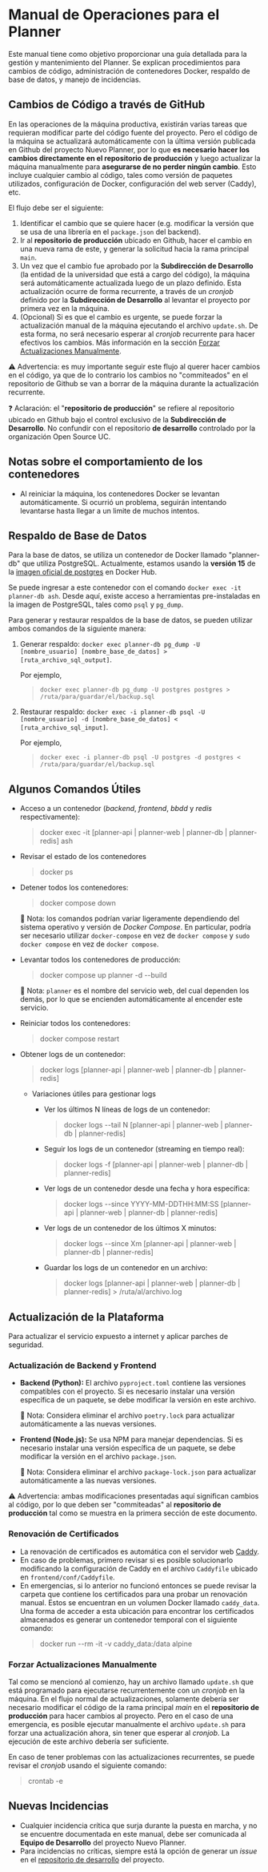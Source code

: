 # Manual de Operaciones para el Planner

Este manual tiene como objetivo proporcionar una guía detallada para la gestión y mantenimiento del Planner. Se explican procedimientos para cambios de código, administración de contenedores Docker, respaldo de base de datos, y manejo de incidencias.

## Cambios de Código a través de GitHub

En las operaciones de la máquina productiva, existirán varias tareas que requieran modificar parte del código fuente del proyecto. Pero el código de la máquina se actualizará automáticamente con la última versión publicada en Github del proyecto Nuevo Planner, por lo que **es necesario hacer los cambios directamente en el repositorio de producción** y luego actualizar la máquina manualmente para **asegurarse de no perder ningún cambio**. Esto incluye cualquier cambio al código, tales como versión de paquetes utilizados, configuración de Docker, configuración del web server (Caddy), etc.

El flujo debe ser el siguiente:

1. Identificar el cambio que se quiere hacer (e.g. modificar la versión que se usa de una librería en el `package.json` del backend).
2. Ir al **repositorio de producción** ubicado en Github, hacer el cambio en una nueva rama de este, y generar la solicitud hacia la rama principal `main`.
3. Un vez que el cambio fue aprobado por la **Subdirección de Desarrollo** (la entidad de la universidad que está a cargo del código), la máquina será automáticamente actualizada luego de un plazo definido. Esta actualización ocurre de forma recurrente, a través de un _cronjob_ definido por la **Subdirección de Desarrollo** al levantar el proyecto por primera vez en la máquina.
4. (Opcional) Si es que el cambio es urgente, se puede forzar la actualización manual de la máquina ejecutando el archivo `update.sh`. De esta forma, no será necesario esperar al _cronjob_ recurrente para hacer efectivos los cambios. Más información en la sección [Forzar Actualizaciones Manualmente](#forzar-actualizaciones-manualmente).

⚠️ Advertencia: es muy importante seguir este flujo al querer hacer cambios en el código, ya que de lo contrario los cambios no "commiteados" en el repositorio de Github se van a borrar de la máquina durante la actualización recurrente.

❓ Aclaración: el "**repositorio de producción**" se refiere al repositorio ubicado en Github bajo el control exclusivo de la **Subdirección de Desarrollo**. No confundir con el repositorio **de desarrollo** controlado por la organización Open Source UC.

## Notas sobre el comportamiento de los contenedores

- Al reiniciar la máquina, los contenedores Docker se levantan automáticamente. Si ocurrió un problema, seguirán intentando levantarse hasta llegar a un limite de muchos intentos.

## Respaldo de Base de Datos

Para la base de datos, se utiliza un contenedor de Docker llamado "planner-db" que utiliza PostgreSQL. Actualmente, estamos usando la **versión 15** de la [imagen oficial de postgres](https://hub.docker.com/_/postgres) en Docker Hub.

Se puede ingresar a este contenedor con el comando `docker exec -it planner-db ash`. Desde aquí, existe acceso a herramientas pre-instaladas en la imagen de PostgreSQL, tales como `psql` y `pg_dump`.

Para generar y restaurar respaldos de la base de datos, se pueden utilizar ambos comandos de la siguiente manera:

1. Generar respaldo: `docker exec planner-db pg_dump -U [nombre_usuario] [nombre_base_de_datos] > [ruta_archivo_sql_output]`.

   Por ejemplo,

   > `docker exec planner-db pg_dump -U postgres postgres > /ruta/para/guardar/el/backup.sql`

2. Restaurar respaldo: `docker exec -i planner-db psql -U [nombre_usuario] -d [nombre_base_de_datos] < [ruta_archivo_sql_input]`.

   Por ejemplo,

   > `docker exec -i planner-db psql -U postgres -d postgres < /ruta/para/guardar/el/backup.sql`

## Algunos Comandos Útiles

- Acceso a un contenedor (_backend_, _frontend_, _bbdd_ y _redis_ respectivamente):

  > docker exec -it [planner-api | planner-web | planner-db | planner-redis] ash

- Revisar el estado de los contenedores

  > docker ps

- Detener todos los contenedores:

  > docker compose down

  💠 Nota: los comandos podrían variar ligeramente dependiendo del sistema operativo y versión de _Docker Compose_. En particular, podría ser necesario utilizar `docker-compose` en vez de `docker compose` y `sudo docker compose` en vez de `docker compose`.

- Levantar todos los contenedores de producción:

  > docker compose up planner -d --build

  💠 Nota: `planner` es el nombre del servicio web, del cual dependen los demás, por lo que se encienden automáticamente al encender este servicio.

- Reiniciar todos los contenedores:

  > docker compose restart

- Obtener logs de un contenedor:

  > docker logs [planner-api | planner-web | planner-db | planner-redis]

  - Variaciones útiles para gestionar logs

    - Ver los últimos N líneas de logs de un contenedor:

      > docker logs --tail N [planner-api | planner-web | planner-db | planner-redis]

    - Seguir los logs de un contenedor (streaming en tiempo real):

      > docker logs -f [planner-api | planner-web | planner-db | planner-redis]

    - Ver logs de un contenedor desde una fecha y hora específica:

      > docker logs --since YYYY-MM-DDTHH:MM:SS [planner-api | planner-web | planner-db | planner-redis]

    - Ver logs de un contenedor de los últimos X minutos:

      > docker logs --since Xm [planner-api | planner-web | planner-db | planner-redis]

    - Guardar los logs de un contenedor en un archivo:

      > docker logs [planner-api | planner-web | planner-db | planner-redis] > /ruta/al/archivo.log

## Actualización de la Plataforma

Para actualizar el servicio expuesto a internet y aplicar parches de seguridad.

### Actualización de Backend y Frontend

- **Backend (Python):**
  El archivo `pyproject.toml` contiene las versiones compatibles con el proyecto. Si es necesario instalar una versión específica de un paquete, se debe modificar la versión en este archivo.

  💠 Nota: Considera eliminar el archivo `poetry.lock` para actualizar automáticamente a las nuevas versiones.

- **Frontend (Node.js):**
  Se usa NPM para manejar dependencias. Si es necesario instalar una versión específica de un paquete, se debe modificar la versión en el archivo `package.json`.

  💠 Nota: Considera eliminar el archivo `package-lock.json` para actualizar automáticamente a las nuevas versiones.

⚠️ Advertencia: ambas modificaciones presentadas aquí significan cambios al código, por lo que deben ser "commiteadas" al **repositorio de producción** tal como se muestra en la primera sección de este documento.

### Renovación de Certificados

- La renovación de certificados es automática con el servidor web [Caddy](https://caddyserver.com/).
- En caso de problemas, primero revisar si es posible solucionarlo modificando la configuración de Caddy en el archivo `Caddyfile` ubicado en `frontend/conf/Caddyfile`.
- En emergencias, si lo anterior no funcionó entonces se puede revisar la carpeta que contiene los certificados para una probar un renovación manual. Estos se encuentran en un volumen Docker llamado `caddy_data`. Una forma de acceder a esta ubicación para encontrar los certificados almacenados es generar un contenedor temporal con el siguiente comando:
  > docker run --rm -it -v caddy_data:/data alpine

### Forzar Actualizaciones Manualmente

Tal como se mencionó al comienzo, hay un archivo llamado `update.sh` que está programado para ejecutarse recurrentemente con un _cronjob_ en la máquina. En el flujo normal de actualizaciones, solamente debería ser necesario modificar el código de la rama principal _main_ en el **repositorio de producción** para hacer cambios al proyecto. Pero en el caso de una emergencia, es posible ejecutar manualmente el archivo `update.sh` para forzar una actualización ahora, sin tener que esperar al _cronjob_. La ejecución de este archivo debería ser suficiente.

En caso de tener problemas con las actualizaciones recurrentes, se puede revisar el _cronjob_ usando el siguiente comando:

> crontab -e

## Nuevas Incidencias

- Cualquier incidencia crítica que surja durante la puesta en marcha, y no se encuentre documentada en este manual, debe ser comunicada al **Equipo de Desarrollo** del proyecto Nuevo Planner.
- Para incidencias no críticas, siempre está la opción de generar un _issue_ en el [repositorio de desarrollo](https://github.com/open-source-uc/planner/issues) del proyecto.

